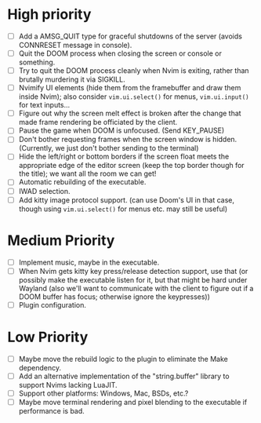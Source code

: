 # High priority
- [ ] Add a AMSG_QUIT type for graceful shutdowns of the server (avoids
  CONNRESET message in console).
- [ ] Quit the DOOM process when closing the screen or console or something.
- [ ] Try to quit the DOOM process cleanly when Nvim is exiting, rather than
  brutally murdering it via SIGKILL.
- [ ] Nvimify UI elements (hide them from the framebuffer and draw them inside
  Nvim); also consider `vim.ui.select()` for menus, `vim.ui.input()` for text
  inputs...
- [ ] Figure out why the screen melt effect is broken after the change that made
  frame rendering be officiated by the client.
- [ ] Pause the game when DOOM is unfocused. (Send KEY_PAUSE)
- [ ] Don't bother requesting frames when the screen window is hidden.
  (Currently, we just don't bother sending to the terminal)
- [ ] Hide the left/right or bottom borders if the screen float meets the
  appropriate edge of the editor screen (keep the top border though for the
  title); we want all the room we can get!
- [ ] Automatic rebuilding of the executable.
- [ ] IWAD selection.
- [ ] Add kitty image protocol support. (can use Doom's UI in that case, though
  using `vim.ui.select()` for menus etc. may still be useful)

# Medium Priority
- [ ] Implement music, maybe in the executable.
- [ ] When Nvim gets kitty key press/release detection support, use that (or
  possibly make the executable listen for it, but that might be hard under
  Wayland (also we'll want to communicate with the client to figure out if a
  DOOM buffer has focus; otherwise ignore the keypresses))
- [ ] Plugin configuration.

# Low Priority
- [ ] Maybe move the rebuild logic to the plugin to eliminate the Make
  dependency.
- [ ] Add an alternative implementation of the "string.buffer" library to
  support Nvims lacking LuaJIT.
- [ ] Support other platforms: Windows, Mac, BSDs, etc.?
- [ ] Maybe move terminal rendering and pixel blending to the executable if
  performance is bad.
